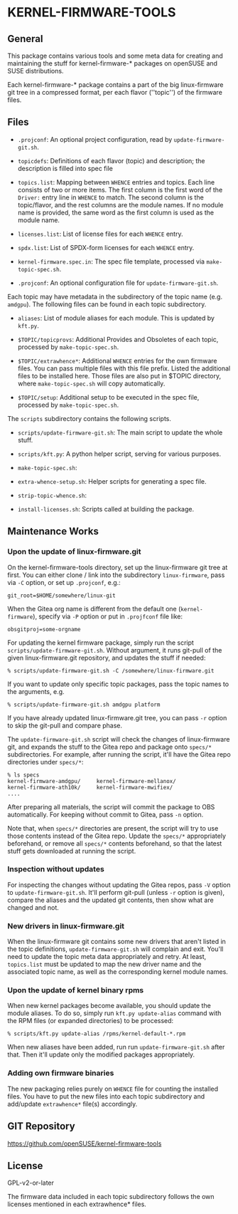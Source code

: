 # KERNEL-FIRMWARE-TOOLS

## General

This package contains various tools and some meta data for creating
and maintaining the stuff for kernel-firmware-* packages on openSUSE
and SUSE distributions.

Each kernel-firmware-* package contains a part of the big
linux-firmware git tree in a compressed format, per each flavor
(''topic'') of the firmware files.

## Files

- `.projconf`:
  An optional project configuration, read by
  `update-firmware-git.sh`.

- `topicdefs`:
  Definitions of each flavor (topic) and description;
  the description is filled into spec file

- `topics.list`:
  Mapping between `WHENCE` entries and topics.
  Each line consists of two or more items.  The first column is
  the first word of the `Driver:` entry line in `WHENCE` to match.
  The second column is the topic/flavor, and the rest columns
  are the module names.  If no module name is provided, the same
  word as the first column is used as the module name.

- `licenses.list`:
  List of license files for each `WHENCE` entry.

- `spdx.list`:
  List of SPDX-form licenses for each `WHENCE` entry.

- `kernel-firmware.spec.in`:
  The spec file template, processed via `make-topic-spec.sh`.

- `.projconf`:
  An optional configuration file for `update-firmware-git.sh`.

Each topic may have metadata in the subdirectory of the topic name
(e.g. `amdgpu`). The following files can be found in each topic
subdirectory.

- `aliases`:
  List of module aliases for each module.
  This is updated by `kft.py`.

- `$TOPIC/topicprovs`:
  Additional Provides and Obsoletes of each topic, processed
  by `make-topic-spec.sh`.

- `$TOPIC/extrawhence*`:
  Additional `WHENCE` entries for the own firmware files.
  You can pass multiple files with this file prefix.
  Listed the additional files to be installed here.
  Those files are also put in $TOPIC directory, where
  `make-topic-spec.sh` will copy automatically.

- `$TOPIC/setup`:
  Additional setup to be executed in the spec file, processed by
  `make-topic-spec.sh`.

The `scripts` subdirectory contains the following scripts.

- `scripts/update-firmware-git.sh`:
  The main script to update the whole stuff.

- `scripts/kft.py`:
  A python helper script, serving for various purposes.

- `make-topic-spec.sh`:
- `extra-whence-setup.sh`:
  Helper scripts for generating a spec file.

- `strip-topic-whence.sh`:
- `install-licenses.sh`:
  Scripts called at building the package.

## Maintenance Works

### Upon the update of linux-firmware.git

On the kernel-firmware-tools directory, set up the linux-firmware git
tree at first. You can either clone / link into the subdirectory
`linux-firmware`, pass via `-C` option, or set up `.projconf`, e.g.:
```
git_root=$HOME/somewhere/linux-git
```

When the Gitea org name is different from the default one
(`kernel-firmware`), specify via `-P` option or put in `.projfconf`
file like:
```
obsgitproj=some-orgname
```

For updating the kernel firmware package, simply run the script
`scripts/update-firmware-git.sh`.  Without argument, it runs git-pull
of the given linux-firmware.git repository, and updates the stuff if
needed:
```
% scripts/update-firmware-git.sh -C /somewhere/linux-firmware.git
```

If you want to update only specific topic packages, pass the topic
names to the arguments, e.g.
```
% scripts/update-firmware-git.sh amdgpu platform
```

If you have already updated linux-firmware.git tree, you can pass `-r`
option to skip the git-pull and compare phase.

The `update-firmware-git.sh` script will check the changes of
linux-firmware git, and expands the stuff to the Gitea repo and
package onto `specs/*` subdirectories. For example, after running the
script, it'll have the Gitea repo directories under `specs/*`:
```
% ls specs
kernel-firmware-amdgpu/     kernel-firmware-mellanox/
kernel-firmware-ath10k/     kernel-firmware-mwifiex/
....
```

After preparing all materials, the script will commit the package to
OBS automatically. For keeping without commit to Gitea, pass `-n`
option.

Note that, when `specs/*` directories are present, the script will try
to use those contents instead of the Gitea repo. Update the `specs/*`
appropriately beforehand, or remove all `specs/*` contents beforehand,
so that the latest stuff gets downloaded at running the script.

### Inspection without updates

For inspecting the changes without updating the Gitea repos,
pass `-V` option to `update-firmware-git.sh`. It'll perform git-pull
(unless `-r` option is given), compare the aliases and the updated git
contents, then show what are changed and not.

### New drivers in linux-firmware.git

When the linux-firmware git contains some new drivers that aren't
listed in the topic definitions, `update-firmware-git.sh` will complain
and exit. You'll need to update the topic meta data appropriately and
retry. At least, `topics.list` must be updated to map the new driver
name and the associated topic name, as well as the corresponding
kernel module names.

### Upon the update of kernel binary rpms

When new kernel packages become available, you should update the
module aliases.
To do so, simply run `kft.py update-alias` command with the RPM files
(or expanded directories) to be processed:
```
% scripts/kft.py update-alias /rpms/kernel-default-*.rpm
```

When new aliases have been added, run run `update-firmware-git.sh` after
that. Then it'll update only the modified packages appropriately.

### Adding own firmware binaries

The new packaging relies purely on `WHENCE` file for counting the
installed files. You have to put the new files into each topic
subdirectory and add/update `extrawhence*` file(s) accordingly.

## GIT Repository

https://github.com/openSUSE/kernel-firmware-tools

## License

GPL-v2-or-later

The firmware data included in each topic subdirectory follows the own
licenses mentioned in each extrawhence* files.
